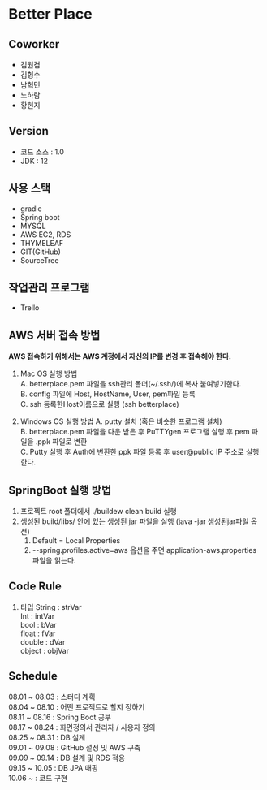 # Better Place

## Coworker
- 김원겸
- 김형수
- 남혁민
- 노하람
- 황현지

## Version
- 코드 소스 : 1.0  
- JDK     : 12

## 사용 스택 
- gradle
- Spring boot
- MYSQL
- AWS EC2, RDS
- THYMELEAF
- GIT(GitHub)
- SourceTree

## 작업관리 프로그램
- Trello

## AWS 서버 접속 방법

**AWS 접속하기 위해서는 AWS 계정에서 자신의 IP를 변경 후 접속해야 한다.**

1. Mac OS 실행 방법  
    A. betterplace.pem 파일을 ssh관리 폴더(~/.ssh/)에 복사 붙여넣기한다.  
    B. config 파일에 Host, HostName, User, pem파일 등록  
    C. ssh 등록한Host이름으로 실행 (ssh betterplace)  

2. Windows OS 실행 방법
    A. putty 설치 (혹은 비슷한 프로그램 설치)  
    B. betterplace.pem 파일을 다운 받은 후 PuTTYgen 프로그램 실행 후 pem 파일을 .ppk 파일로 변환  
    C. Putty 실행 후 Auth에 변환한 ppk 파일 등록 후 user@public IP 주소로 실행한다.  
    
## SpringBoot 실행 방법

1. 프로젝트 root 폴더에서 ./buildew clean build 실행  
2. 생성된 build/libs/ 안에 있는 생성된 jar 파일을 실행 (java -jar 생성된jar파일 옵션)  
    1. Default = Local Properties  
    2. --spring.profiles.active=aws 옵션을 주면 application-aws.properties 파일을 읽는다.  

## Code Rule

1. 타입
	String : strVar  
	Int : intVar  
	bool : bVar  
	float : fVar  
	double : dVar  
	object : objVar

## Schedule

08.01 ~ 08.03 : 스터디 계획  
08.04 ~ 08.10 : 어떤 프로젝트로 할지 정하기  
08.11 ~ 08.16 : Spring Boot 공부  
08.17 ~ 08.24 : 화면정의서 관리자 / 사용자 정의  
08.25 ~ 08.31 : DB 설계  
09.01 ~ 09.08 : GitHub 설정 및 AWS 구축  
09.09 ~ 09.14 : DB 설계 및 RDS 적용  
09.15 ~ 10.05 : DB JPA 매핑  
10.06 ~       : 코드 구현  


